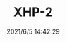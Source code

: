 ﻿---
layout: post 
title: XHP-2
tags: 
categories: housing-terminal
overview: 
series: XH
part_number: 0550-1
thumb_img: 
small_img: static/202106/550-20210605.jpg
date: 2021/6/5 14:42:29
---



